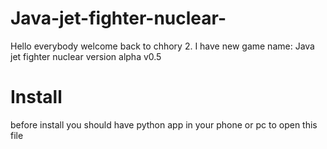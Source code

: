 # Java-jet-fighter-nuclear-
Hello everybody welcome back to chhory 2. I have new game name: Java jet fighter nuclear version alpha v0.5
# Install
before install you should have python app in your phone or pc to open this file

